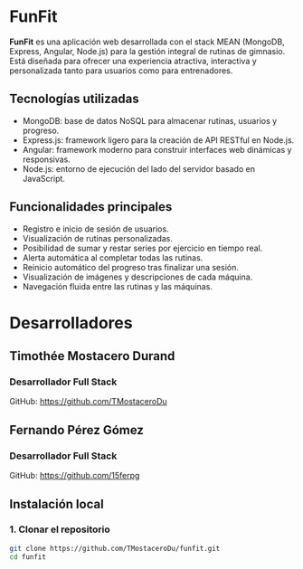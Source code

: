 # FunFit

**FunFit** es una aplicación web desarrollada con el stack MEAN (MongoDB, Express, Angular, Node.js) para la gestión integral de rutinas de gimnasio. Está diseñada para ofrecer una experiencia atractiva, interactiva y personalizada tanto para usuarios como para entrenadores.

## Tecnologías utilizadas

- MongoDB: base de datos NoSQL para almacenar rutinas, usuarios y progreso.
- Express.js: framework ligero para la creación de API RESTful en Node.js.
- Angular: framework moderno para construir interfaces web dinámicas y responsivas.
- Node.js: entorno de ejecución del lado del servidor basado en JavaScript.

## Funcionalidades principales

- Registro e inicio de sesión de usuarios.
- Visualización de rutinas personalizadas.
- Posibilidad de sumar y restar series por ejercicio en tiempo real.
- Alerta automática al completar todas las rutinas.
- Reinicio automático del progreso tras finalizar una sesión.
- Visualización de imágenes y descripciones de cada máquina.
- Navegación fluida entre las rutinas y las máquinas.

# Desarrolladores 

## Timothée Mostacero Durand
### Desarrollador Full Stack
GitHub: https://github.com/TMostaceroDu

## Fernando Pérez Gómez 
### Desarrollador Full Stack
GitHub: https://github.com/15ferpg

## Instalación local

### 1. Clonar el repositorio

```bash
git clone https://github.com/TMostaceroDu/funfit.git
cd funfit


